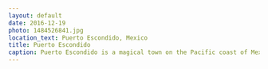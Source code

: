 ```yaml
---
layout: default
date: 2016-12-19
photo: 1484526841.jpg
location_text: Puerto Escondido, Mexico
title: Puerto Escondido
caption: Puerto Escondido is a magical town on the Pacific coast of Mexico. I had the chance to stay there for a week, enjoyed a perfect sunset like this one every single night!
---
```

